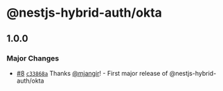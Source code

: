 # @nestjs-hybrid-auth/okta

## 1.0.0

### Major Changes

- [#8](https://github.com/mjangir/nestjs-hybrid-auth/pull/8) [`c33868a`](https://github.com/mjangir/nestjs-hybrid-auth/commit/c33868a53c3429b44326a37dd3a2db619fb6836e) Thanks [@mjangir](https://github.com/mjangir)! - First major release of @nestjs-hybrid-auth/okta

